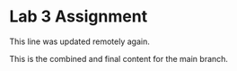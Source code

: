 # Lab 3 Assignment


This line was updated remotely again.

This is the combined and final content for the main branch.
